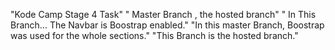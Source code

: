 "Kode Camp Stage 4 Task"
" Master Branch , the hosted branch"
" In This Branch... The Navbar is Boostrap enabled."
"In this master Branch, Boostrap was used for the whole sections."
"This Branch is the hosted branch."
